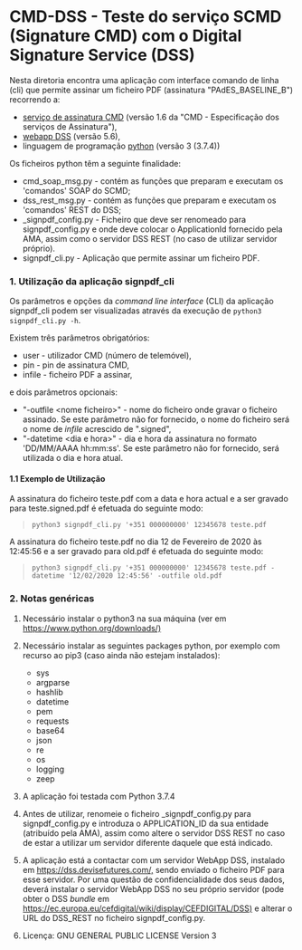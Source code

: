 # CMD-DSS  - Teste do serviço SCMD (Signature CMD) com o Digital Signature Service (DSS)

Nesta diretoria encontra uma aplicação com interface comando de linha (cli) que permite assinar um ficheiro PDF (assinatura "PAdES_BASELINE_B") recorrendo a:

+ [serviço de assinatura CMD](https://www.autenticacao.gov.pt/cmd-assinatura) (versão 1.6 da "CMD - Especificação dos serviços de Assinatura"),
+ [webapp DSS](https://ec.europa.eu/cefdigital/DSS/webapp-demo/home) (versão 5.6),
+ linguagem de programação [python](https://www.python.org/) (versão 3 (3.7.4)) 

Os ficheiros python têm a seguinte finalidade:

+ cmd_soap_msg.py - contém as funções que preparam e executam os 'comandos' SOAP do SCMD;
+ dss_rest_msg.py - contém as funções que preparam e executam os 'comandos' REST do DSS;
+ \_signpdf_config.py - Ficheiro que deve ser renomeado para signpdf_config.py e onde deve colocar o ApplicationId fornecido pela AMA, assim como o servidor DSS REST (no caso de utilizar servidor próprio).
+ signpdf_cli.py - Aplicação que permite assinar um ficheiro PDF.


### 1. Utilização da aplicação signpdf_cli

Os parâmetros e opções da _command line interface_ (CLI) da aplicação signpdf_cli podem
ser visualizadas  através da execução de `python3 signpdf_cli.py -h`.

Existem três parâmetros obrigatórios:

+ user - utilizador CMD (número de telemóvel),
+ pin - pin de assinatura CMD,
+ infile - ficheiro PDF a assinar,

e dois parâmetros opcionais:

+ "-outfile \<nome ficheiro\>" - nome do ficheiro onde gravar o ficheiro assinado. Se este parâmetro não for fornecido, o nome do ficheiro será o nome de _infile_ acrescido de ".signed",
+ "-datetime \<dia e hora\>" - dia e hora da assinatura no formato 'DD/MM/AAAA  hh:mm:ss'. Se este parâmetro não for fornecido, será utilizada o dia e hora atual.

#### 1.1 Exemplo de Utilização

A assinatura do ficheiro teste.pdf com a data e hora actual e a ser gravado para teste.signed.pdf é efetuada do seguinte modo:

> `python3 signpdf_cli.py '+351 000000000' 12345678 teste.pdf`

A assinatura do ficheiro teste.pdf no dia 12 de Fevereiro de 2020 às 12:45:56 e a ser gravado para old.pdf é efetuada do seguinte modo:

> `python3 signpdf_cli.py '+351 000000000' 12345678 teste.pdf -datetime '12/02/2020 12:45:56' -outfile old.pdf`

### 2. Notas genéricas

1. Necessário instalar o python3 na sua máquina (ver em <https://www.python.org/downloads/)>

2. Necessário instalar as seguintes packages python, por exemplo com recurso ao
pip3 (caso ainda não estejam instalados):

    - sys
    - argparse  
    - hashlib  
    - datetime
    - pem
    - requests
    - base64
    - json
    - re
    - os
    - logging 
    - zeep

3. A aplicação foi testada com Python 3.7.4

4. Antes de utilizar, renomeie o ficheiro \_signpdf_config.py para signpdf_config.py
e introduza o APPLICATION_ID da sua entidade (atribuído pela AMA), assim como altere o servidor DSS REST no caso de estar a utilizar um servidor diferente daquele que está indicado.

5. A aplicação está a contactar com um servidor WebApp DSS, instalado em <https://dss.devisefutures.com/,> sendo enviado o ficheiro PDF para esse servidor. Por uma questão de confidencialidade dos seus dados, deverá instalar o servidor WebApp DSS no seu próprio servidor (pode obter o DSS _bundle_ em <https://ec.europa.eu/cefdigital/wiki/display/CEFDIGITAL/DSS)> e alterar o URL do DSS_REST no ficheiro signpdf_config.py.

6. Licença: GNU GENERAL PUBLIC LICENSE Version 3
